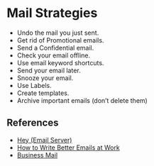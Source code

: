 # Mail Strategies

- Undo the mail you just sent.
- Get rid of Promotional emails.
- Send a Confidential email.
- Check your email offline.
- Use email keyword shortcuts.
- Send your email later.
- Snooze your email.
- Use Labels.
- Create templates.
- Archive important emails (don’t delete them)

## References

- [Hey (Email Server)](hey.com)
- [How to Write Better Emails at Work](https://hbr.org/2021/08/how-to-write-better-emails-at-work)
- [Business Mail](Mail%20Strategies%20179c0f5171ec816fa53df93b3d22b14c/Business%20Mail%20179c0f5171ec814e86a4de9dd3ffd42e.md)
